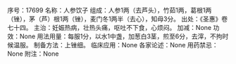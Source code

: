 序号：17699
名称：人参饮子
组成：人参1两（去芦头），竹茹1两，葛根1两（锉），茅（芦）根1两（锉），麦门冬1两半（去心），知母3分。
出处：《圣惠》卷七十四。
主治：妊娠热病，壮热头痛，呕吐不下食，心烦闷。
加减：None
功效：None
用法用量：每服1分，以水1中盏，加葱白3茎，煎至6分，去滓，不拘时候温服。
制备方法：上锉细。
临床应用：None
各家论述：None
用药禁忌：None
附注：None
